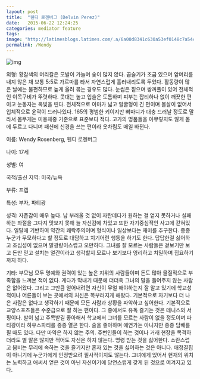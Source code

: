 ```yaml
---
layout: post
title:  "웬디 로젠버그 (Delvin Perez)"
date:   2015-06-22 12:24:25
categories: mediator feature
tags: 
image: "http://latimesblogs.latimes.com/.a/6a00d8341c630a53ef0148c7a54c45970c-pi"
permalink: /Wendy
---
```


![img](https://pbs.twimg.com/media/CJAruiZUMAA9MLJ.jpg)

외형: 황갈색의 머리칼은 모발이 가늘며 숯이 많지 않다. 곱슬기가 조금 있으며 앞머리를 내지 않은 채 보통 5:5로 가르마를 타서 자연스럽게 흘러내리도록 두었다. 활동량이 많은 날에는 불편하므로 높게 올려 묶는 경우도 많다. 눈썹은 짙으며 쌍꺼풀이 있어 전체적인 이목구비가 뚜렷하다. 콧대는 높고 입술은 도톰하며 피부는 잡티하나 없이 깨끗한 편이고 눈동자는 옥빛을 띤다. 전체적으로 이마가 넓고 얼굴형이 긴 편이며 볼살이 없어서 입체적으로 윤곽이 드러나있다. 165의 평범한 키이지만 뼈마디가 대충 드러날 정도로 말라서 몸무게는 미용체중 기준으로 표준보다 적다. 고가의 명품들을 아무렇지도 않게 몸에 두르고 다니며 패션에 신경을 쓰는 편이라 옷차림도 매일 바뀐다.

 

이름: Wendy Rosenberg, 웬디 로젠버그

나이: 17세

성별: 여

국적/출신 지역: 미국/뉴욕

부류: 프렙

특성: 부자, 파티광

 

성격: 자존감이 매우 높다. 남 부러울 것 없이 자란데다가 원하는 걸 얻지 못하거나 실패하는 좌절을 그다지 맛보지 못해 늘 자신감에 차있고 또한 자기중심적인 사고에 갇혀있다. 일탈에 기반하여 약간의 쾌락주의이며 형식이나 일상보다는 재미를 추구한다. 종종 누군가 무모하다고 할 정도로 대담하고 치기어린 행동을 하기도 한다. 답답한걸 싫어하고 조심성이 없으며 말광량이스럽고 오만하다. 그녀를 잘 모르는 사람들은 겉보기만 보고 돈만 믿고 설치는 얼간이라고 생각할지 모르나 보기보다 영리하고 치밀하며 집요하기까지 하다.

 

기타: 부모님 모두 명예와 권력이 있는 높은 지위의 사람들이며 돈도 많아 물질적으로 부족함을 느껴본 적이 없다. 게다가 막내기 때문에 더더욱 그녀의 말을 들어주지 않는 사람은 없어왔다. 그리고 그만큼 얻어내려면 자신이 무얼 해야하는지 잘 알고 있기에 학교성적이나 어른들이 보는 곳에서의 처신은 똑부러지게 해왔다. 기본적으로 자기보다 더 나은 사람은 없다고 생각하기 때문에 모든 사람과 상황을 파악하고 싶어한다. 기본적으로 교양스포츠들은 수준급으로 잘 하는 편이다. 그 중에서도 유독 즐기는 것은 테니스와 서핑이다. 발이 넓고 주목받길 좋아해서 학교에서 그녀를 모르는 사람이 없을 정도이며 파티광이라 하우스파티를 종종 열곤 한다. 술을 좋아하며 애연가는 아니지만 종종 담배를 필 때도 있다. 다만 마약은 하지 않는 주의. 주변인들이 하는 것이나 거래 현장을 목격하더라도 별 말은 않지만 적어도 자신은 하지 않는다. 명령 받는 것을 싫어한다. 소란스럽고 붐비는 무리에 속하는 것을 즐기지만 혼자 있는 것을 싫어하는 것은 아니다. 애정결핍이 아니기에 누군가에게 인정받으려 필사적이지도 않는다. 그녀에게 있어서 현재의 위치는 노력하고 애써서 얻은 것이 아닌 자신이기에 당연스럽게 갖게 된 것으로 여겨지고 있다.
